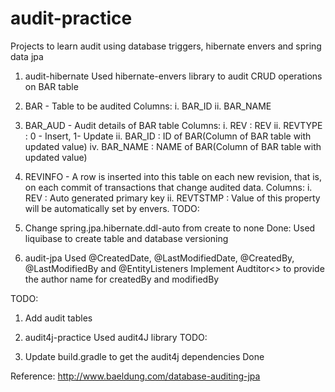 # audit-practice
Projects to learn audit using database triggers, hibernate envers and spring data jpa

1. audit-hibernate
Used hibernate-envers library to audit CRUD operations on BAR table
  1. BAR - Table to be audited
    Columns:
      i. BAR_ID
      ii. BAR_NAME
  2. BAR_AUD - Audit details of BAR table
    Columns:
      i. REV      : REV
      ii. REVTYPE  : 0 - Insert, 1- Update 
      ii. BAR_ID   : ID of BAR(Column of BAR table with updated value)
      iv. BAR_NAME : NAME of BAR(Column of BAR table with updated value)
  3. REVINFO - A row is inserted into this table on each new revision, that is, on each commit of transactions that change audited data. 
    Columns:
      i. REV      : Auto generated primary key
      ii. REVTSTMP : Value of this property will be automatically set by envers.
TODO:
  1. Change spring.jpa.hibernate.ddl-auto from create to none 
      Done: Used liquibase to create table and database versioning

2. audit-jpa
Used @CreatedDate, @LastModifiedDate, @CreatedBy, @LastModifiedBy and @EntityListeners
Implement Audtitor<> to provide the author name for createdBy and modifiedBy

TODO: 
  1. Add audit tables

3. audit4j-practice
Used audit4J library
TODO: 
  1. Update build.gradle to get the audit4j dependencies
      Done

Reference: http://www.baeldung.com/database-auditing-jpa
